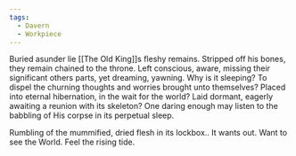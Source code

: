 ```yaml
---
tags:
  - Davern
  - Workpiece
---
```

Buried asunder lie [[The Old King]]s fleshy remains. 
Stripped off his bones, they remain chained to the throne. 
Left conscious, aware, missing their significant others parts, yet dreaming, yawning.
Why is it sleeping? 
To dispel the churning thoughts and worries brought unto themselves?
Placed into eternal hibernation, in the wait for the world?
Laid dormant, eagerly awaiting a reunion with its skeleton? 
One daring enough may listen to the babbling of His corpse in its perpetual sleep.

Rumbling of the mummified, dried flesh in its lockbox..
It wants out. Want to see the World. Feel the rising tide. 